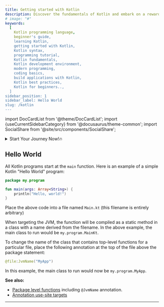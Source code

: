 ```yaml
---
title: Getting started with Kotlin
description: Discover the fundamentals of Kotlin and embark on a rewarding journey into the world of modern programming with this comprehensive beginner's guide. This tutorial covers the essentials, from setting up your development environment to mastering key concepts, syntax, and best practices. Whether you're a seasoned programmer exploring a new language or a newcomer to coding, this step-by-step resource equips you with the knowledge and skills needed to confidently build robust and efficient applications using Kotlin.
# image: "#"
keywords:
  [
    Kotlin programming language,
    beginner's guide,
    learning Kotlin,
    getting started with Kotlin,
    Kotlin syntax,
    programming tutorial,
    Kotlin fundamentals,
    Kotlin development environment,
    modern programming,
    coding basics,
    build applications with Kotlin,
    Kotlin best practices,
    Kotlin for beginners..,
  ]
sidebar_position: 1
sidebar_label: Hello World
slug: /kotlin
---
```


<!-- Import files -->

import DocCardList from '@theme/DocCardList';
import {useCurrentSidebarCategory} from '@docusaurus/theme-common';
import SocialShare from '@site/src/components/SocialShare';

<details>
    <summary>Start Your Journey Now!🔥</summary>
  <div>
    <div>Select Topic from below and start learning</div>
    <br/>
    <h3>✅Getting Started with Kotlin</h3>
    - <a href="/docs/html">Introduction to Kotlin</a> <br/>
  </div>
</details>

## Hello World

All Kotlin programs start at the `main` function. Here is an example of a simple Kotlin "Hello World" program:

```kotlin
package my.program

fun main(args: Array<String>) {
    println("Hello, world!")
}
```

Place the above code into a file named `Main.kt` (this filename is entirely arbitrary)

When targeting the JVM, the function will be compiled as a static method in a class with a name derived from the filename. In the above example, the main class to run would be `my.program.MainKt`.

To change the name of the class that contains top-level functions for a particular file, place the following annotation at the top of the file above the package statement:

```kotlin
@file:JvmName("MyApp")
```

In this example, the main class to run would now be `my.program.MyApp`.

**See also:**

- [Package level functions](https://kotlinlang.org/docs/reference/java-to-kotlin-interop.html#package-level-functions) including `@JvmName` annotation.
- [Annotation use-site targets](https://kotlinlang.org/docs/reference/annotations.html#annotation-use-site-targets)

<hr/>
<DocCardList items={useCurrentSidebarCategory().items}/>

<SocialShare />
